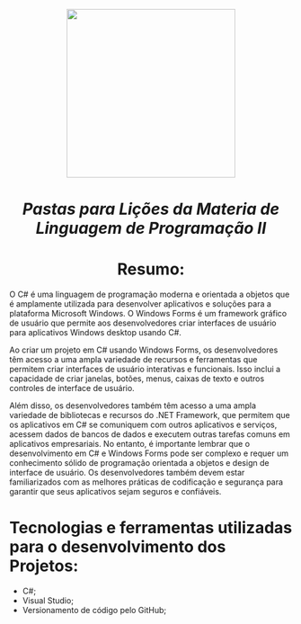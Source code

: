 
<p align="center">
<img src="https://user-images.githubusercontent.com/99259327/187318644-d6e53541-e582-4f90-81be-aa24393a72b3.png" width="300" />
<p>

# <h1 align="center"> *Pastas para Lições da Materia de Linguagem de Programação II* </h1>
# <h1 align="center"> Resumo:

<p text-align: justify>

  <p>
	O C# é uma linguagem de programação moderna e orientada a objetos que é amplamente utilizada para desenvolver aplicativos e soluções para a plataforma Microsoft Windows. O Windows Forms é um framework gráfico de usuário que permite aos desenvolvedores criar interfaces de usuário para aplicativos Windows desktop usando C#.
  <p>
  Ao criar um projeto em C# usando Windows Forms, os desenvolvedores têm acesso a uma ampla variedade de recursos e ferramentas que permitem criar interfaces de usuário interativas e funcionais. Isso inclui a capacidade de criar janelas, botões, menus, caixas de texto e outros controles de interface de usuário.
  <p>
  Além disso, os desenvolvedores também têm acesso a uma ampla variedade de bibliotecas e recursos do .NET Framework, que permitem que os aplicativos em C# se comuniquem com outros aplicativos e serviços, acessem dados de bancos de dados e executem outras tarefas comuns em aplicativos empresariais.
  No entanto, é importante lembrar que o desenvolvimento em C# e Windows Forms pode ser complexo e requer um conhecimento sólido de programação orientada a objetos e design de interface de usuário. Os desenvolvedores também devem estar familiarizados com as melhores práticas de codificação e segurança para garantir que seus aplicativos sejam seguros e confiáveis.
	<p>
<p>

# Tecnologias e ferramentas utilizadas para o desenvolvimento dos Projetos:
- C#;
- Visual Studio;
- Versionamento de código pelo GitHub;
